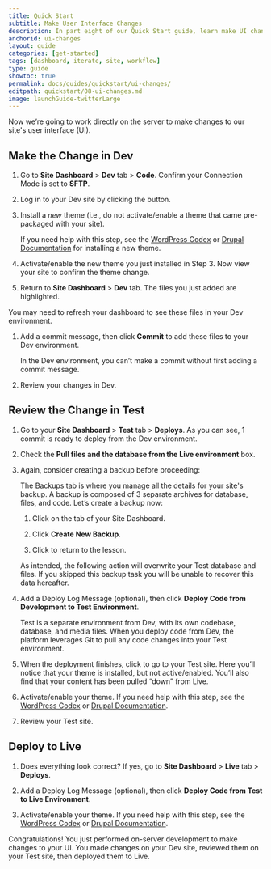 ```yaml
---
title: Quick Start
subtitle: Make User Interface Changes
description: In part eight of our Quick Start guide, learn make UI changes on your site.
anchorid: ui-changes
layout: guide
categories: [get-started]
tags: [dashboard, iterate, site, workflow]
type: guide
showtoc: true
permalink: docs/guides/quickstart/ui-changes/
editpath: quickstart/08-ui-changes.md
image: launchGuide-twitterLarge
---
```


Now we’re going to work directly on the server to make changes to our site's user interface (UI).


## Make the Change in Dev

1. Go to **Site Dashboard** > **Dev** tab > **Code**. Confirm your Connection Mode is set to **SFTP**.

1. Log in to your Dev site by clicking the <Icon icon="new-window-alt" text="Site Admin"/> button.

1. Install a _new_ theme (i.e., do not activate/enable a theme that came pre-packaged with your site).

   If you need help with this step, see the [WordPress Codex](https://codex.wordpress.org/Using_Themes#Adding_New_Themes_using_the_Administration_Panels) or [Drupal Documentation](https://www.drupal.org/docs/user_guide/en/extend-theme-install.html) for installing a new theme.

1. Activate/enable the new theme you just installed in Step 3. Now view your site to confirm the theme change.

1. Return to **Site Dashboard** > **Dev** tab. The files you just added are highlighted.

  <Alert title="Note" type="info">

  You may need to refresh your dashboard to see these files in your Dev environment.

  </Alert>

1. Add a commit message, then click **Commit** to add these files to your Dev environment.

    <Alert title="Note" type="info">

    In the Dev environment, you can’t make a commit without first adding a commit message.

    </Alert>

1. Review your changes in Dev.

## Review the Change in Test

1. Go to your **Site Dashboard** > **Test** tab > **Deploys**. As you can see, 1 commit is ready to deploy from the Dev environment.

1. Check the **Pull files and the database from the Live environment** box.

1. Again, consider creating a backup before proceeding:

    <Accordion title="Create Backup (optional)" id="create-backup" >

    The Backups tab is where you manage all the details for your site's backup. A backup is composed of 3 separate archives for database, files, and code. Let’s create a backup now:

    1. Click <Icon icon="cloud-upload" text="Backups"/> on the <Icon icon="wrench" text="Dev"/> tab of your Site Dashboard.

    1. Click **Create New Backup**.

    1. Click <Icon icon="refresh" text="Deploys"/> to return to the lesson.

    </Accordion>

    <Alert title="Warning" type="danger">

      As intended, the following action will overwrite your Test database and files. If you skipped this backup task you will be unable to recover this data hereafter.

    </Alert>

1. Add a Deploy Log Message (optional), then click **Deploy Code from Development to Test Environment**.

    <Accordion title="Deploy Commits to Test (optional)" id="understand-deploy" icon="lightbulb">

    Test is a separate environment from Dev, with its own codebase, database, and media files. When you deploy code from Dev, the platform leverages Git to pull any code changes into your Test environment.

    </Accordion>

1. When the deployment finishes, click <Icon icon="new-window-alt" text="Site Admin"/> to go to your Test site. Here you’ll notice that your theme is installed, but not active/enabled. You’ll also find that your content has been pulled “down” from Live.

1. Activate/enable your theme. If you need help with this step, see the [WordPress Codex](https://codex.wordpress.org/Using_Themes) or [Drupal Documentation](https://www.drupal.org/docs/user_guide/en/extend-theme-install.html).

1. Review your Test site. 

## Deploy to Live

1. Does everything look correct? If yes, go to **Site Dashboard** > **Live** tab > **Deploys**.

1. Add a Deploy Log Message (optional), then click **Deploy Code from Test to Live Environment**.

1. Activate/enable your theme. If you need help with this step, see the [WordPress Codex](https://codex.wordpress.org/Using_Themes) or [Drupal Documentation](https://www.drupal.org/docs/user_guide/en/extend-theme-install.html).

Congratulations! You just performed on-server development to make changes to your UI. You made changes on your Dev site, reviewed them on your Test site, then deployed them to Live.
